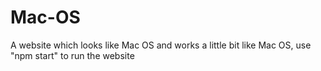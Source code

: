 # Mac-OS

A website which looks like Mac OS and works a little bit like Mac OS, use "npm start" to run the website
